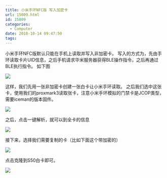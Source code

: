 ```yaml
---
title: 小米手环NFC版 写入加密卡
url: 15009.html
id: 15009
categories:
  - Computer
date: 2018-10-14 09:47:50
tags:
---
```


小米手环NFC版默认只能在手机上读取并写入非加密卡。 写入的方式为，先由手环读取卡片UID信息，之后手机请求华米服务器获得BLE操作指令，之后再通过BLE执行指令。 如下图

![](http://blog.echo.cool/wp-content/uploads/2018/10/小米手环nfc版-写入加密卡.jpg)

这样，我们先用一张非加密卡创建一张白卡让小米手环读取。 之后我们选中这张卡，使用我们的proxmark3读取张卡，注意小米手环模拟的门禁卡是JCOP类型，需要iceman的版本固件。

![](http://blog.echo.cool/wp-content/uploads/2018/10/小米手环nfc版-写入加密卡-1.jpg)

之后，点击一键解析，就可以到全卡的信息

![](http://blog.echo.cool/wp-content/uploads/2018/10/小米手环nfc版-写入加密卡-2.jpg)

接下来，选择我们需要复制的卡（比如下面这个带加密的）

![](http://blog.echo.cool/wp-content/uploads/2018/10/小米手环nfc版-写入加密卡-3.jpg)

点击克隆到S50白卡即可。

![](http://blog.echo.cool/wp-content/uploads/2018/10/小米手环nfc版-写入加密卡-4.jpg)